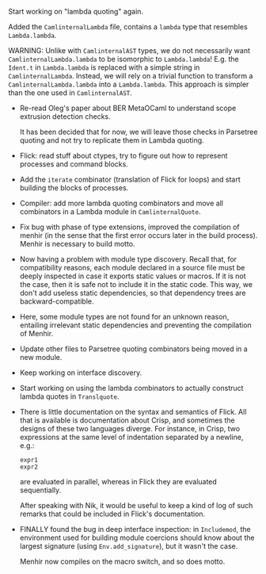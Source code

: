 Start working on "lambda quoting" again.

Added the `CamlinternalLambda` file, contains a `lambda` type that resembles
`Lambda.lambda`.

WARNING: Unlike with `CamlinternalAST` types, we do not necessarily want
`CamlinternalLambda.lambda` to be isomorphic to `Lambda.lambda`! E.g. the
`Ident.t` in `Lambda.lambda` is replaced with a simple string in
`CamlinternalLambda`. Instead, we will rely on a trivial function to transform a
`CamlinternalLambda.lambda` into a `Lambda.lambda`. This approach is simpler
than the one used in `CamlinternalAST`.

* Re-read Oleg's paper about BER MetaOCaml to understand scope extrusion
  detection checks.
  
  It has been decided that for now, we will leave
  those checks in Parsetree quoting and not try to replicate them in Lambda
  quoting.

* Flick: read stuff about ctypes, try to figure out how to represent processes
  and command blocks.

* Add the `iterate` combinator (translation of Flick for loops) and start
  building the blocks of processes.

* Compiler: add more lambda quoting combinators and move all combinators in a
  Lambda module in `CamlinternalQuote`.

* Fix bug with phase of type extensions, improved the compilation of menhir (in
  the sense that the first error occurs later in the build process). Menhir is
  necessary to build motto.

* Now having a problem with module type discovery. Recall that, for
  compatibility reasons, each module declared in a source file must be deeply
  inspected in case it exports static values or macros. If it is not the case,
  then it is safe not to include it in the static code. This way, we don't add
  useless static dependencies, so that dependency trees are backward-compatible.

* Here, some module types are not found for an unknown reason, entailing
  irrelevant static dependencies and preventing the compilation of Menhir.

* Update other files to Parsetree quoting combinators being moved in a new
  module.

* Keep working on interface discovery.

* Start working on using the lambda combinators to actually construct lambda
  quotes in `Translquote`.

* There is little documentation on the syntax and semantics of Flick. All that
  is available is documentation about Crisp, and sometimes the designs of these
  two languages diverge. For instance, in Crisp, two expressions at the same
  level of indentation separated by a newline, e.g.:
  ```
  expr1
  expr2
  ```
  are evaluated in parallel, whereas in Flick they are evaluated sequentially.

  After speaking with Nik, it would be useful to keep a kind of log of such
  remarks that could be included in Flick's documentation.

* FINALLY found the bug in deep interface inspection: in `Includemod`, the
  environment used for building module coercions should know about the largest
  signature (using `Env.add_signature`), but it wasn't the case.

  Menhir now compiles on the macro switch, and so does motto.
